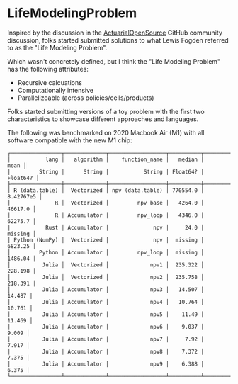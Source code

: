 # LifeModelingProblem

Inspired by the discussion in the [ActuarialOpenSource](https://github.com/actuarialopensource) GitHub community discussion, folks started submitted solutions to what Lewis Fogden referred to as the "Life Modeling Problem".

Which wasn't concretely defined, but I think the "Life Modeling Problem" has the following attributes:

- Recursive calcuations
- Computationally intensive
- Parallelizeable (across policies/cells/products)

Folks started submitting versions of a toy problem with the first two characteristics to showcase different approaches and languages.

The following was benchmarked on 2020 Macbook Air (M1) with all software compatible with the new M1 chip:

```
┌────────────────┬─────────────┬──────────────────┬──────────┬───────────┐
│           lang │   algorithm │    function_name │   median │      mean │
│         String │      String │           String │ Float64? │  Float64? │
├────────────────┼─────────────┼──────────────────┼──────────┼───────────┤
│ R (data.table) │  Vectorized │ npv (data.table) │ 770554.0 │ 8.42767e5 │
│              R │  Vectorized │         npv base │   4264.0 │   46617.0 │
│              R │ Accumulator │         npv_loop │   4346.0 │   62275.7 │
│           Rust │ Accumulator │              npv │     24.0 │   missing │
│ Python (NumPy) │  Vectorized │              npv │  missing │   6823.25 │
│         Python │ Accumulator │         npv_loop │  missing │   1486.04 │
│          Julia │  Vectorized │             npv1 │  235.322 │   228.198 │
│          Julia │  Vectorized │             npv2 │  235.758 │   218.391 │
│          Julia │ Accumulator │             npv3 │   14.507 │    14.487 │
│          Julia │ Accumulator │             npv4 │   10.764 │    10.761 │
│          Julia │ Accumulator │             npv5 │    11.49 │    11.469 │
│          Julia │ Accumulator │             npv6 │    9.037 │     9.009 │
│          Julia │ Accumulator │             npv7 │     7.92 │     7.917 │
│          Julia │ Accumulator │             npv8 │    7.372 │     7.375 │
│          Julia │ Accumulator │             npv9 │    6.388 │     6.375 │
└────────────────┴─────────────┴──────────────────┴──────────┴───────────┘
```